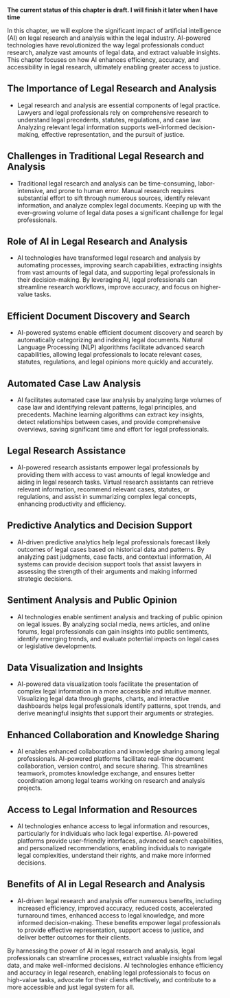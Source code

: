 **The current status of this chapter is draft. I will finish it later when I have time**

In this chapter, we will explore the significant impact of artificial intelligence (AI) on legal research and analysis within the legal industry. AI-powered technologies have revolutionized the way legal professionals conduct research, analyze vast amounts of legal data, and extract valuable insights. This chapter focuses on how AI enhances efficiency, accuracy, and accessibility in legal research, ultimately enabling greater access to justice.

The Importance of Legal Research and Analysis
---------------------------------------------

* Legal research and analysis are essential components of legal practice. Lawyers and legal professionals rely on comprehensive research to understand legal precedents, statutes, regulations, and case law. Analyzing relevant legal information supports well-informed decision-making, effective representation, and the pursuit of justice.

Challenges in Traditional Legal Research and Analysis
-----------------------------------------------------

* Traditional legal research and analysis can be time-consuming, labor-intensive, and prone to human error. Manual research requires substantial effort to sift through numerous sources, identify relevant information, and analyze complex legal documents. Keeping up with the ever-growing volume of legal data poses a significant challenge for legal professionals.

Role of AI in Legal Research and Analysis
-----------------------------------------

* AI technologies have transformed legal research and analysis by automating processes, improving search capabilities, extracting insights from vast amounts of legal data, and supporting legal professionals in their decision-making. By leveraging AI, legal professionals can streamline research workflows, improve accuracy, and focus on higher-value tasks.

Efficient Document Discovery and Search
---------------------------------------

* AI-powered systems enable efficient document discovery and search by automatically categorizing and indexing legal documents. Natural Language Processing (NLP) algorithms facilitate advanced search capabilities, allowing legal professionals to locate relevant cases, statutes, regulations, and legal opinions more quickly and accurately.

Automated Case Law Analysis
---------------------------

* AI facilitates automated case law analysis by analyzing large volumes of case law and identifying relevant patterns, legal principles, and precedents. Machine learning algorithms can extract key insights, detect relationships between cases, and provide comprehensive overviews, saving significant time and effort for legal professionals.

Legal Research Assistance
-------------------------

* AI-powered research assistants empower legal professionals by providing them with access to vast amounts of legal knowledge and aiding in legal research tasks. Virtual research assistants can retrieve relevant information, recommend relevant cases, statutes, or regulations, and assist in summarizing complex legal concepts, enhancing productivity and efficiency.

Predictive Analytics and Decision Support
-----------------------------------------

* AI-driven predictive analytics help legal professionals forecast likely outcomes of legal cases based on historical data and patterns. By analyzing past judgments, case facts, and contextual information, AI systems can provide decision support tools that assist lawyers in assessing the strength of their arguments and making informed strategic decisions.

Sentiment Analysis and Public Opinion
-------------------------------------

* AI technologies enable sentiment analysis and tracking of public opinion on legal issues. By analyzing social media, news articles, and online forums, legal professionals can gain insights into public sentiments, identify emerging trends, and evaluate potential impacts on legal cases or legislative developments.

Data Visualization and Insights
-------------------------------

* AI-powered data visualization tools facilitate the presentation of complex legal information in a more accessible and intuitive manner. Visualizing legal data through graphs, charts, and interactive dashboards helps legal professionals identify patterns, spot trends, and derive meaningful insights that support their arguments or strategies.

Enhanced Collaboration and Knowledge Sharing
--------------------------------------------

* AI enables enhanced collaboration and knowledge sharing among legal professionals. AI-powered platforms facilitate real-time document collaboration, version control, and secure sharing. This streamlines teamwork, promotes knowledge exchange, and ensures better coordination among legal teams working on research and analysis projects.

Access to Legal Information and Resources
-----------------------------------------

* AI technologies enhance access to legal information and resources, particularly for individuals who lack legal expertise. AI-powered platforms provide user-friendly interfaces, advanced search capabilities, and personalized recommendations, enabling individuals to navigate legal complexities, understand their rights, and make more informed decisions.

Benefits of AI in Legal Research and Analysis
---------------------------------------------

* AI-driven legal research and analysis offer numerous benefits, including increased efficiency, improved accuracy, reduced costs, accelerated turnaround times, enhanced access to legal knowledge, and more informed decision-making. These benefits empower legal professionals to provide effective representation, support access to justice, and deliver better outcomes for their clients.

By harnessing the power of AI in legal research and analysis, legal professionals can streamline processes, extract valuable insights from legal data, and make well-informed decisions. AI technologies enhance efficiency and accuracy in legal research, enabling legal professionals to focus on high-value tasks, advocate for their clients effectively, and contribute to a more accessible and just legal system for all.
